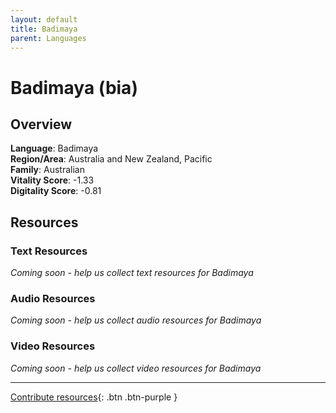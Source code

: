```yaml
---
layout: default
title: Badimaya
parent: Languages
---
```


# Badimaya (bia)

## Overview

**Language**: Badimaya  
**Region/Area**: Australia and New Zealand, Pacific  
**Family**: Australian  
**Vitality Score**: -1.33  
**Digitality Score**: -0.81  

## Resources

### Text Resources
*Coming soon - help us collect text resources for Badimaya*

### Audio Resources
*Coming soon - help us collect audio resources for Badimaya*

### Video Resources
*Coming soon - help us collect video resources for Badimaya*

---

[Contribute resources](https://fairtrain.github.io/){: .btn .btn-purple }
